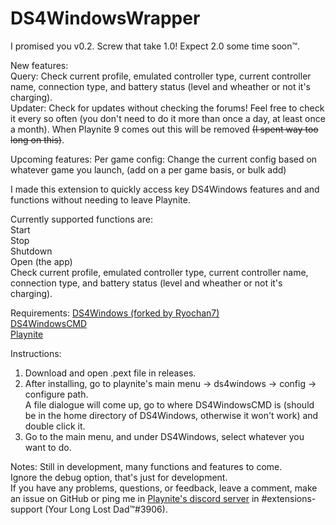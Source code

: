 # DS4WindowsWrapper

I promised you v0.2. Screw that take 1.0! Expect 2.0 some time soon™.  
  
New features:  
Query: Check current profile, emulated controller type, current controller name, connection type, and battery status (level and wheather or not it's charging).  
Updater: Check for updates without checking the forums! Feel free to check it every so often (you don't need to do it more than once a day, at least once a month). When Playnite 9 comes out this will be removed ~~(I spent way too long on this)~~.  

Upcoming features: 
Per game config: Change the current config based on whatever game you launch, (add on a per game basis, or bulk add) 

I made this extension to quickly access key DS4Windows features and and functions without needing to leave Playnite. 

Currently supported functions are:  
Start  
Stop  
Shutdown  
Open (the app)  
Check current profile, emulated controller type, current controller name, connection type, and battery status (level and wheather or not it's charging).  

Requirements:
[DS4Windows (forked by Ryochan7)](https://github.com/Ryochan7/DS4Windows)  
[DS4WindowsCMD](https://github.com/mika-n/DS4WindowsCmd)  
[Playnite](playnite.link)  

Instructions:
1) Download and open .pext file in releases.  
2) After installing, go to playnite's main menu -> ds4windows -> config -> configure path.  
A file dialogue will come up, go to where DS4WindowsCMD is (should be in the home directory of DS4Windows, otherwise it won't work) and double click it.  
3) Go to the main menu, and under DS4Windows, select whatever you want to do.  

Notes:
Still in development, many functions and features to come.  
Ignore the debug option, that's just for development.  
If you have any problems, questions, or feedback, leave a comment, make an issue on GitHub or ping me in [Playnite's discord server](https://discord.com/invite/BrtABqe) in #extensions-support (Your Long Lost Dad™#3906).  
